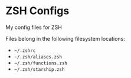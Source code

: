 # ZSH Configs

My config files for ZSH

Files belong in the following filesystem locations:

- `~/.zshrc`
- `~/.zsh/aliases.zsh`
- `~/.zsh/functions.zsh`
- `~/.zsh/starship.zsh`
